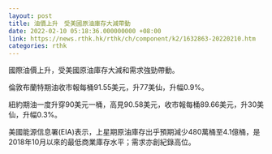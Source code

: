 ```yaml
---
layout: post
title: 油價上升　受美國原油庫存大減帶動
date: 2022-02-10 05:18:36.000000000 +08:00
link: https://news.rthk.hk/rthk/ch/component/k2/1632863-20220210.htm
categories: rthk
---
```


國際油價上升，受美國原油庫存大減和需求強勁帶動。

倫敦布蘭特期油收市報每桶91.55美元，升77美仙，升幅0.9%。

紐約期油一度升穿90美元一桶，高見90.58美元，收市報每桶89.66美元，升30美仙，升幅0.3%。

美國能源信息署(EIA)表示，上星期原油庫存出乎預期減少480萬桶至4.1億桶，是2018年10月以來的最低商業庫存水平；需求亦創紀錄高位。
